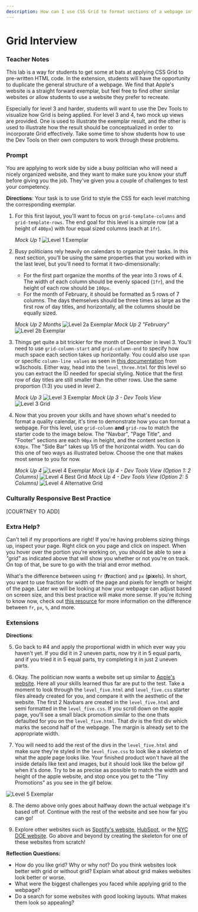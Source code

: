 ```yaml
---
description: How can I use CSS Grid to format sections of a webpage into different sizes and orientations?
---
```


# Grid Interview

### Teacher Notes

This lab is a way for students to get some at bats at applying CSS Grid to pre-written HTML code. In the extension, students will have the opportunity to duplicate the general structure of a webpage. We find that Apple's website is a straight forward exemplar, but feel free to find other similar websites or allow students to use a website they prefer to recreate.

Especially for level 3 and harder, students will want to use the Dev Tools to visualize how Grid is being applied. For level 3 and 4, two mock up views are provided. One is used to illustrate the exemplar result, and the other is used to illustrate how the result should be conceptualized in order to incorporate Grid effectively.  Take some time to show students how to use the Dev Tools on their own computers to work through these problems. 

### Prompt

You are applying to work side by side a busy politician who will need a nicely organized website, and they want to make sure you know your stuff before giving you the job. They've given you a couple of challenges to test your competency.

**Directions**: Your task is to use Grid to style the CSS for each level matching the corresponding exemplar.

1. For this first layout, you'll want to focus on `grid-template-columns` and `grid-template-rows`. The end goal for this level is a simple row (at a height of `400px`) with four equal sized columns (each at `1fr`).

    _Mock Up 1_
    ![Level 1 Exemplar](U1LAB3.1-Starter/level1/img/level1.png)

2. Busy politicians rely heavily on calendars to organize their tasks. In this next section, you'll be using the same properties that you worked with in the last level, but you'll need to format it two-dimensionally:
   - For the first part organize the months of the year into 3 rows of 4. The width of each column should be evenly spaced (`1fr`), and the height of each row should be `100px`.
   - For the month of February, it should be formatted as 5 rows of 7 columns. The days themselves should be three times as large as the first row of day titles, and horizontally, all the columns should be equally sized.

    _Mock Up 2 Months_
    ![Level 2a Exemplar](U1LAB3.1-Starter/level2/img/level2a.png)
    _Mock Up 2 "February"_
    ![Level 2b Exemplar](U1LAB3.1-Starter/level2/img/level2b.png)

3. Things get quite a bit trickier for the month of December in level 3. You'll need to use `grid-column-start` and `grid-column-end` to specify how much space each section takes up horizontally. You could also use `span` or specific `column-line values` as seen in [this documentation](https://www.w3schools.com/cssref/pr_grid-column.asp) from w3schools. Either way, head into the `level_three.html` for this level so you can extract the ID needed for special styling. Notice that the first row of day titles are still smaller than the other rows. Use the same proportion (1:3) you used in level 2.

    _Mock Up 3_
    ![Level 3 Exemplar](U1LAB3.1-Starter/level3/img/level3.png)
    _Mock Up 3 - Dev Tools View_
    ![Level 3 Grid](U1LAB3.1-Starter/level3/img/level3-grid.png)

4. Now that you proven your skills and have shown what's needed to format a quality calendar, it's time to demonstrate how you can format a webpage. For this level, use `grid-column` **and** `grid-row` to match the starter code to the image below. The "Navbar", "Page Title", and "Footer" sections are each `90px` in height, and the content section is `630px`. The "Side Bar" takes up 1/5 of the horizontal width. You can do this one of two ways as illustrated below. Choose the one that makes most sense to you for now.

    _Mock Up 4_
    ![Level 4 Exemplar](U1LAB3.1-Starter/level4/img/level4.png)
    _Mock Up 4 - Dev Tools View (Option 1: 2 Columns)_
    ![Level 4 Best Grid](U1LAB3.1-Starter/level4/img/level4-fr-grid.png)
    _Mock Up 4 - Dev Tools View (Option 2: 5 Columns)_
    ![Level 4 Alternative Grid](U1LAB3.1-Starter/level4/img/level4-grid.png)

### Culturally Responsive Best Practice

[COURTNEY TO ADD]

### Extra Help?

Can't tell if my proportions are right! If you're having problems sizing things up, inspect your page. Right click on you page and click on inspect. When you hover over the portion you're working on, you should be able to see a _"grid"_ as indicated above that will show you whether or not you're on track. On top of that, be sure to go with the trial and error method.

What's the difference between using `fr` (**fr**action) and `px` (**p**i**x**els). In short, you want to use fraction for width of the page and pixels for length or height of the page. Later we will be looking at how your webpage can adjust based on screen size, and this best practice will make more sense. If you're itching to know now, check out [this resource](https://medium.com/swlh/css-units-which-ones-to-use-and-avoid-31e4ed461f9) for more information on the difference between `fr`, `px`, `%`, and more.

### Extensions

**Directions**:

5. Go back to #4 and apply the proportional width in which ever way you haven't yet. If you did it in 2 uneven parts, now try it in 5 equal parts, and if you tried it in 5 equal parts, try completing it in just 2 uneven parts.

6. Okay. The politician now wants a website set up similar to [Apple's website](https://www.apple.com/mac/). Here all your skills learned thus far are put to the test. Take a moment to look through the `level_five.html` and `level_five.css` starter files already created for you, and compare it with the aesthetic of the website. The first 2 Navbars are created in the `level_five.html` and semi formatted in the `level_five.css`. If you scroll down on the apple page, you'll see a small black promotion similar to the one thats defaulted for you on the `level_five.html`. That div is the first div which marks the second half of the webpage. The margin is already set to the appropriate width.

7. You will need to add the rest of the divs in the `level_five.html` and make sure they're styled in the `level_five.css` to look like a skeleton of what the apple page looks like. Your finished product won't have all the inside details like text and images, but it should look like the below gif when it's done. Try to be as precise as possible to match the width and height of the apple website, and stop once you get to the "Tiny Promotions" as you see in the gif below.

![Level 5 Exemplar](U1LAB3.1-Starter/level5/assets/level5-demo.gif)

8. The demo above only goes about halfway down the actual webpage it's based off of. Continue with the rest of the website and see how far you can go!

9. Explore other websites such as [Spotify's website](https://www.spotify.com/us/free/), [HubSpot](https://www.hubspot.com/), or the [NYC DOE website](https://www.schools.nyc.gov/). Go above and beyond by creating the skeleton for one of these websites from scratch!

**Reflection Questions:**

- How do you like grid? Why or why not? Do you think websites look better with grid or without grid? Explain what about grid makes websites look better or worse.
- What were the biggest challenges you faced while applying grid to the webpage?
- Do a search for some websites with good looking layouts. What makes them look so appealing?


